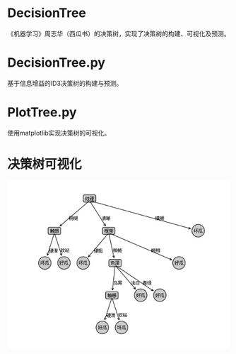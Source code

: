 # DecisionTree
《机器学习》周志华（西瓜书）的决策树，实现了决策树的构建、可视化及预测。

# DecisionTree.py
基于信息增益的ID3决策树的构建与预测。

# PlotTree.py
使用matplotlib实现决策树的可视化。


# 决策树可视化
![决策树可视化](https://github.com/One1h/DecisionTree/blob/master/tree.jpg)
